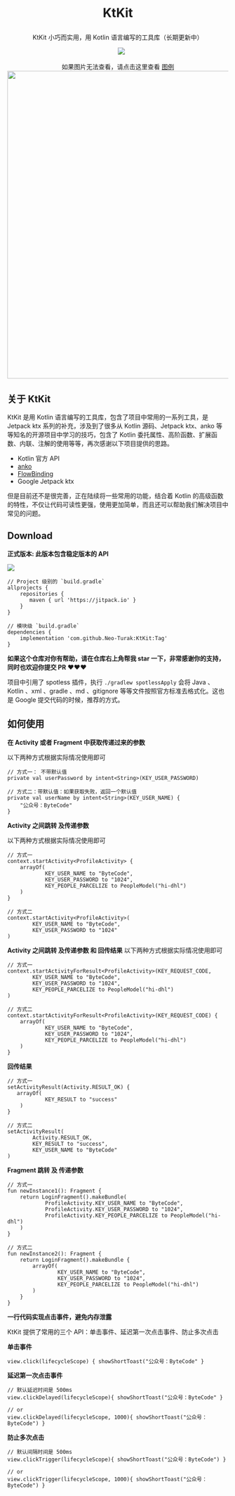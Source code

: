 # <p align="center"> KtKit </p>

<p align="center">
KtKit 小巧而实用，用 Kotlin 语言编写的工具库（长期更新中）<br/>
</p>

<p align="center">
&nbsp;</a> &nbsp; 
<img src="https://img.shields.io/badge/platform-android-lightgrey.svg"/> 
</p>



<p align="center"> 如果图片无法查看，请点击这里查看 <a href="http://img.hi-dhl.com/intent-act.png"> 图例</a>
<image src="http://img.hi-dhl.com/intent-act.png" width = 700px/>
</p>

## 关于 KtKit

KtKit 是用 Kotlin 语言编写的工具库，包含了项目中常用的一系列工具，是 Jetpack ktx 系列的补充，涉及到了很多从 Kotlin 源码、Jetpack ktx、anko 等等知名的开源项目中学习的技巧，包含了 Kotlin 委托属性、高阶函数、扩展函数、内联、注解的使用等等，再次感谢以下项目提供的思路。

* Kotlin 官方 API
* [anko](https://github.com/Kotlin/anko)
* [FlowBinding](https://github.com/ReactiveCircus/FlowBinding)
* Google Jetpack ktx

但是目前还不是很完善，正在陆续将一些常用的功能，结合着 Kotlin 的高级函数的特性，不仅让代码可读性更强，使用更加简单，而且还可以帮助我们解决项目中常见的问题。

## Download

**正式版本: 此版本包含稳定版本的 API** 

[![](https://jitpack.io/v/Neo-Turak/KtKit.svg)](https://jitpack.io/#Neo-Turak/KtKit)

```
// Project 级别的 `build.gradle`
allprojects {
    repositories {
       maven { url 'https://jitpack.io' }
    }
}

// 模块级 `build.gradle`
dependencies {
    implementation 'com.github.Neo-Turak:KtKit:Tag'
}
```

**如果这个仓库对你有帮助，请在仓库右上角帮我 star 一下，非常感谢你的支持，同时也欢迎你提交 PR**  ❤️❤️❤️

项目中引用了 spotless 插件，执行 `./gradlew spotlessApply`  会将 Java 、Kotlin 、xml 、gradle 、md 、gitignore 等等文件按照官方标准去格式化。这也是 Google 提交代码的时候，推荐的方式。

## 如何使用

**在 Activity 或者 Fragment 中获取传递过来的参数**

以下两种方式根据实际情况使用即可

```
// 方式一： 不带默认值
private val userPassword by intent<String>(KEY_USER_PASSWORD)

// 方式二：带默认值：如果获取失败，返回一个默认值
private val userName by intent<String>(KEY_USER_NAME) {
    "公众号：ByteCode"
}
```

**Activity 之间跳转 及传递参数**

以下两种方式根据实际情况使用即可

```
// 方式一
context.startActivity<ProfileActivity> {
    arrayOf(
            KEY_USER_NAME to "ByteCode",
            KEY_USER_PASSWORD to "1024",
            KEY_PEOPLE_PARCELIZE to PeopleModel("hi-dhl")
    )
}

// 方式二
context.startActivity<ProfileActivity>(
        KEY_USER_NAME to "ByteCode",
        KEY_USER_PASSWORD to "1024"
)
```

**Activity 之间跳转 及传递参数 和 回传结果**
以下两种方式根据实际情况使用即可

```
// 方式一
context.startActivityForResult<ProfileActivity>(KEY_REQUEST_CODE,
        KEY_USER_NAME to "ByteCode",
        KEY_USER_PASSWORD to "1024",
        KEY_PEOPLE_PARCELIZE to PeopleModel("hi-dhl")
)

// 方式二
context.startActivityForResult<ProfileActivity>(KEY_REQUEST_CODE) {
    arrayOf(
            KEY_USER_NAME to "ByteCode",
            KEY_USER_PASSWORD to "1024",
            KEY_PEOPLE_PARCELIZE to PeopleModel("hi-dhl")
    )
}
```

**回传结果**

```
// 方式一
setActivityResult(Activity.RESULT_OK) {
   arrayOf(
            KEY_RESULT to "success"
    )
}
                    
// 方式二
setActivityResult(
        Activity.RESULT_OK,
        KEY_RESULT to "success",
        KEY_USER_NAME to "ByteCode"
)
```

**Fragment 跳转 及 传递参数**

```
// 方式一
fun newInstance1(): Fragment {
    return LoginFragment().makeBundle(
            ProfileActivity.KEY_USER_NAME to "ByteCode",
            ProfileActivity.KEY_USER_PASSWORD to "1024",
            ProfileActivity.KEY_PEOPLE_PARCELIZE to PeopleModel("hi-dhl")
    )
}

// 方式二
fun newInstance2(): Fragment {
    return LoginFragment().makeBundle {
        arrayOf(
                KEY_USER_NAME to "ByteCode",
                KEY_USER_PASSWORD to "1024",
                KEY_PEOPLE_PARCELIZE to PeopleModel("hi-dhl")
        )
    }
}
```

**一行代码实现点击事件，避免内存泄露**

KtKit 提供了常用的三个 API：单击事件、延迟第一次点击事件、防止多次点击

**单击事件**

```
view.click(lifecycleScope) { showShortToast("公众号：ByteCode" }
```


**延迟第一次点击事件**

```
// 默认延迟时间是 500ms
view.clickDelayed(lifecycleScope){ showShortToast("公众号：ByteCode" }

// or
view.clickDelayed(lifecycleScope, 1000){ showShortToast("公众号：ByteCode") }
```


**防止多次点击**

```
// 默认间隔时间是 500ms
view.clickTrigger(lifecycleScope){ showShortToast("公众号：ByteCode") }

// or
view.clickTrigger(lifecycleScope, 1000){ showShortToast("公众号：ByteCode") }
```




